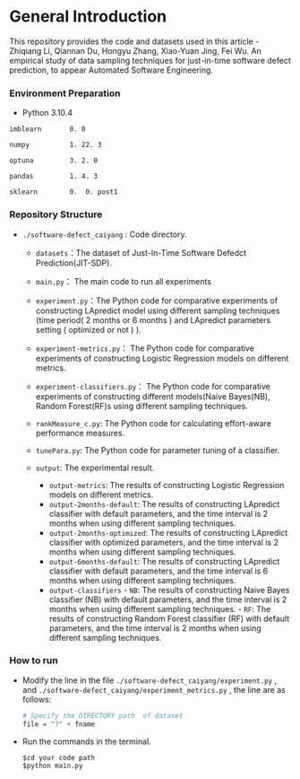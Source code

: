 # General Introduction

This repository provides the code and datasets used in this article - Zhiqiang Li, Qiannan Du, Hongyu Zhang, Xiao-Yuan Jing, Fei Wu. An empirical study of data sampling techniques for just-in-time software defect prediction, to appear Automated Software Engineering. 

### Environment Preparation

- Python	3.10.4

```
imblearn       0. 0 

numpy          1. 22. 3

optuna         3. 2. 0

pandas         1. 4. 3

sklearn        0.  0. post1
```

### Repository Structure

- `./software-defect_caiyang` : Code directory.
  - `datasets`：The dataset of Just-In-Time Software Defedct Prediction(JIT-SDP).
  
  - `main.py`： The main code to run all experiments 
  
  - `experiment.py`：The Python code for comparative experiments of constructing LApredict model using different sampling techniques  (time period( 2 months or 6 months ) and LApredict parameters setting ( optimized or not ) ). 
  
  - `experiment-metrics.py`： The Python code for comparative experiments of constructing Logistic Regression models on different metrics. 
  
  - `experiment-classifiers.py`： The Python code for comparative experiments of constructing different models(Naive Bayes(NB), Random Forest(RF)s using different sampling techniques.
  
  - `rankMeasure_c.py`: The Python code for calculating effort-aware performance measures.
  
  - `tunePara.py`: The Python code for parameter tuning of a classifier.
  
  - `output`:  The experimental result.
    - `output-metrics`:  The results of constructing Logistic Regression models on different metrics.
    - `output-2months-default`:  The results of constructing LApredict classifier with default parameters, and the time interval is 2 months when using different sampling techniques.
    - `output-2months-optimized`:  The results of constructing LApredict  classifier with optimized parameters, and the time interval is 2 months when using different sampling techniques.
    - `output-6months-default`:  The results of constructing LApredict  classifier with default parameters, and the time interval is 6 months when using different sampling techniques.
    - `output-classifiers`
           - `NB`:  The results of constructing Naive Bayes classifier (NB) with default parameters, and the time interval is 2 months when using different sampling techniques.
            - `RF`:  The results of constructing Random Forest classifier (RF) with default parameters, and the time interval is 2 months when using different sampling techniques.
    
       

### How to run

- Modify the line in the file `./software-defect_caiyang/experiment.py` , and  `./software-defect_caiyang/experiment_metrics.py` , the line are as follows:

  ```R
  # Specify the DIRECTORY path  of dataset
  file = "?" + fname
  ```
  
- Run the commands in the terminal.
  
  ```cmd
  $cd your code path
  $python main.py
  ```
